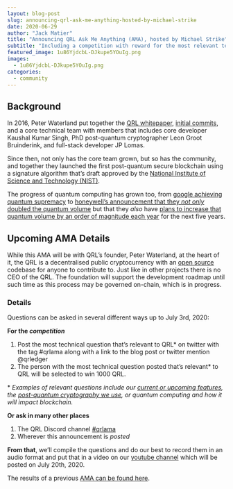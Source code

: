 ```yaml
---
layout: blog-post
slug: announcing-qrl-ask-me-anything-hosted-by-michael-strike
date: 2020-06-29
author: "Jack Matier"
title: "Announcing QRL Ask Me Anything (AMA), hosted by Michael Strike"
subtitle: "Including a competition with reward for the most relevant technical QRL question asked, read more to find out!"
featured_image: 1u86YjdcbL-DJkupe5YOuIg.png
images:
  - 1u86YjdcbL-DJkupe5YOuIg.png
categories:
  - community
---
```


## Background

In 2016, Peter Waterland put together the [QRL whitepaper](https://github.com/theQRL/Whitepaper/blob/master/QRL_whitepaper.pdf), [initial commits](https://github.com/theQRL/QRL/commit/1f2de1cd469f0415ea6d9ff7a6dffe39d3f3ac62), and a core technical team with members that includes core developer Kaushal Kumar Singh, PhD post-quantum cryptographer Leon Groot Bruinderink, and full-stack developer JP Lomas.

Since then, not only has the core team grown, but so has the community, and together they launched the first post-quantum secure blockchain using a signature algorithm that’s draft approved by the [National Institute of Science and Technology (NIST)](https://csrc.nist.gov/publications/detail/sp/800-208/draft).

The progress of quantum computing has grown too, from [google achieving quantum supremacy](https://www.theverge.com/2019/10/23/20928294/google-quantum-supremacy-sycamore-computer-qubit-milestone) to [honeywell’s announcement that they *not only* doubled the quantum volume](https://www.honeywell.com/en-us/newsroom/news/2020/03/behind-the-scenes-of-a-major-quantum-breakthrough) but that they *also* have [plans to increase that quantum volume by an order of magnitude each year](https://www.honeywell.com/en-us/newsroom/pressreleases/2020/03/honeywell-achieves-breakthrough-that-will-enable-the-worlds-most-powerful-quantum-computer) for the next five years.

## Upcoming AMA Details

While this AMA will be with QRL’s founder, Peter Waterland, at the heart of it, the QRL is a decentralised public cryptocurrency with an [open source](https://github.com/theQRL/QRL/blob/master/LICENSE) codebase for anyone to contribute to. Just like in other projects there is no CEO of the QRL. The foundation will support the development roadmap until such time as this process may be governed on-chain, which is in progress.

### Details

Questions can be asked in several different ways up to July 3rd, 2020:

**For the *competition***

1. Post the most technical question that’s relevant to QRL* on twitter with the tag #qrlama along with a link to the blog post or twitter mention @qrledger
1. The person with the most technical question posted that’s relevant* to QRL will be selected to win 1000 QRL.
	
\* *Examples of relevant questions include our [current or upcoming features](/blog/last-month-at-qrl-may-2020#46a8), the [post-quantum cryptography we use](https://tools.ietf.org/html/rfc8391), or quantum computing and how it will impact blockchain.*

**Or ask in many other places**

1. The QRL Discord channel [#qrlama](https://discord.gg/6STmfFh)
1. Wherever this announcement is *posted*

**From that**, we’ll compile the questions and do our best to record them in an audio format and put that in a video on our [youtube channel](https://www.youtube.com/channel/UCS2PP3kR9APyRUa9kRH8-uA) which will be posted on July 20th, 2020.

The results of a previous [AMA can be found here](/blog/ama-ask-me-anything-summary).